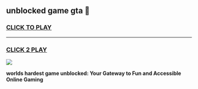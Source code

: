 
## unblocked game gta 👋
<h3>
<a href="https://premium.freeplayer.one?title=unblocked_game_gta&ref=13F">CLICK TO PLAY</a></h3>
<hr>

<h3>
<a href="https://premium.freeplayer.one?title=unblocked_game_gta&ref=13F">CLICK 2 PLAY</a>
  
</h3>

<a href="https://premium.freeplayer.one?title=unblocked_game_gta&ref=12F/"><img src="https://clearcache.store/games.png"></a>


**worlds hardest game unblocked: Your Gateway to Fun and Accessible Online Gaming**
